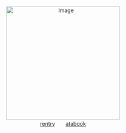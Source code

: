 　　　　　　　　 　　　　　　　　

　　　　　　　　 　
<p align="center">
  <img src="https://files.catbox.moe/k0dqpz.gif" alt="Image" width="300" height="300">
  <br>
  <a href="https://rentry.co/charlieemily">rentry</a>　　<a href="https://charlie.atabook.org">atabook</a>
</p>


　　　　　　　　 　　　　　　　　

　　　　　　　　 　　　　　　　　 　　　　　

